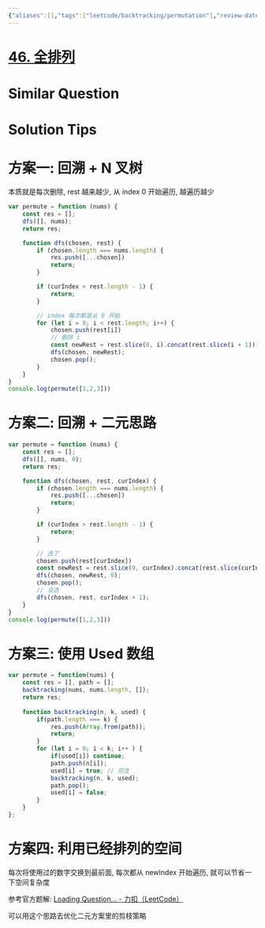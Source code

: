 ```yaml
---
{"aliases":[],"tags":["leetcode/backtracking/permutation"],"review-dates":[],"dg-publish":true,"difficulty":"medium","date-created":"2023-06-24-Sat, 10:19:14 am","date-modified":"2023-09-10-Sun, 7:23:09 pm","permalink":"/programming/basic/leetcode/46. 全排列/","dgPassFrontmatter":true}
---
```



# [46. 全排列](https://leetcode.cn/problems/permutations/)

# Similar Question

# Solution Tips

# 方案一: 回溯 + N 叉树

本质就是每次删除, rest 越来越少, 从 index 0 开始遍历, 越遍历越少

```js
var permute = function (nums) {
    const res = [];
    dfs([], nums);
    return res;

    function dfs(chosen, rest) {
        if (chosen.length === nums.length) {
            res.push([...chosen])
            return;
        }

        if (curIndex > rest.length - 1) {
            return;
        }

        // index 每次都是从 0 开始
        for (let i = 0; i < rest.length; i++) {
            chosen.push(rest[i])
			// 删除 i
            const newRest = rest.slice(0, i).concat(rest.slice(i + 1));
            dfs(chosen, newRest);
            chosen.pop();
        }
    }
}
console.log(permute([1,2,3]))
```

# 方案二: 回溯 + 二元思路

```js
var permute = function (nums) {
    const res = [];
    dfs([], nums, 0);
    return res;

    function dfs(chosen, rest, curIndex) {
        if (chosen.length === nums.length) {
            res.push([...chosen])
            return;
        }

        if (curIndex > rest.length - 1) {
            return;
        }

        // 选了
        chosen.push(rest[curIndex])
        const newRest = rest.slice(0, curIndex).concat(rest.slice(curIndex + 1));
        dfs(chosen, newRest, 0);
        chosen.pop();
        // 没选
        dfs(chosen, rest, curIndex + 1);
    }
}
console.log(permute([1,2,3]))
```

# 方案三: 使用 Used 数组

```js
var permute = function(nums) {
    const res = [], path = [];
    backtracking(nums, nums.length, []);
    return res;
    
    function backtracking(n, k, used) {
        if(path.length === k) {
            res.push(Array.from(path));
            return;
        }
        for (let i = 0; i < k; i++ ) {
            if(used[i]) continue;
            path.push(n[i]);
            used[i] = true; // 同支
            backtracking(n, k, used);
            path.pop();
            used[i] = false;
        }
    }
};
```

# 方案四: 利用已经排列的空间

每次将使用过的数字交换到最前面, 每次都从 newIndex 开始遍历, 就可以节省一下空间复杂度

参考官方题解: [Loading Question... - 力扣（LeetCode）](https://leetcode.cn/problems/permutations/solution/quan-pai-lie-by-leetcode-solution-2/)

可以用这个思路去优化二元方案里的剪枝策略
